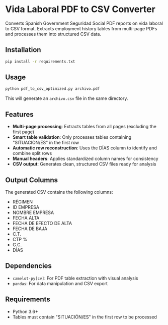 # Vida Laboral PDF to CSV Converter

Converts Spanish Government Seguridad Social PDF reports on vida laboral to CSV format. Extracts employment history tables from multi-page PDFs and processes them into structured CSV data.

## Installation

```bash
pip install -r requirements.txt
```

## Usage

```bash
python pdf_to_csv_optimized.py archivo.pdf
```

This will generate an `archivo.csv` file in the same directory.

## Features

- **Multi-page processing**: Extracts tables from all pages (excluding the first page)
- **Smart table validation**: Only processes tables containing "SITUACIÓN/ES" in the first row
- **Automatic row reconstruction**: Uses the DÍAS column to identify and combine split rows
- **Manual headers**: Applies standardized column names for consistency
- **CSV output**: Generates clean, structured CSV files ready for analysis

## Output Columns

The generated CSV contains the following columns:
- RÉGIMEN
- ID EMPRESA
- NOMBRE EMPRESA
- FECHA ALTA
- FECHA DE EFECTO DE ALTA
- FECHA DE BAJA
- C.T.
- CTP %
- G.C.
- DÍAS

## Dependencies

- `camelot-py[cv]`: For PDF table extraction with visual analysis
- `pandas`: For data manipulation and CSV export

## Requirements

- Python 3.6+
- Tables must contain "SITUACIÓN/ES" in the first row to be processed
